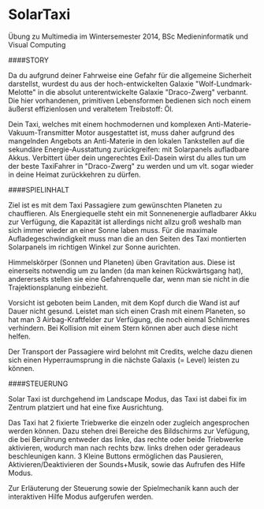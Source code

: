 SolarTaxi
==========
Übung zu Multimedia im Wintersemester 2014, BSc Medieninformatik und Visual Computing

####STORY

Da du aufgrund deiner Fahrweise eine Gefahr für die allgemeine Sicherheit darstellst, wurdest du aus der hoch-entwickelten Galaxie "Wolf-Lundmark-Melotte" in die absolut unterentwickelte Galaxie "Draco-Zwerg" verbannt. Die hier vorhandenen, primitiven Lebensformen bedienen sich noch einem äußerst effizienlosen und veraltetem Treibstoff: Öl.

Dein Taxi, welches mit einem hochmodernen und komplexen Anti-Materie-Vakuum-Transmitter Motor ausgestattet ist, muss daher aufgrund des mangelnden Angebots an Anti-Materie in den lokalen Tankstellen auf die sekundäre Energie-Ausstattung zurückgreifen: mit Solarpanels aufladbare Akkus. Verbittert über dein ungerechtes Exil-Dasein wirst du alles tun um der beste TaxiFahrer in "Draco-Zwerg" zu werden und um vlt. sogar wieder in deine Heimat zurückkehren zu dürfen.

####SPIELINHALT

Ziel ist es mit dem Taxi Passagiere zum gewünschten Planeten zu chauffieren. Als Energiequelle steht ein mit Sonnenenergie aufladbarer Akku zur Verfügung, die Kapazität ist allerdings nicht allzu groß weshalb man sich immer wieder an einer Sonne laben muss. Für die maximale Aufladegeschwindigkeit muss man die an den Seiten des Taxi montierten Solarpanels im richtigen Winkel zur Sonne aurichten.

Himmelskörper (Sonnen und Planeten) üben Gravitation aus. Diese ist einerseits notwendig um zu landen (da man keinen Rückwärtsgang hat), andererseits stellen sie eine Gefahrenquelle dar, wenn man sie nicht in die Trajektionsplanung einbezieht.

Vorsicht ist geboten beim Landen, mit dem Kopf durch die Wand ist auf Dauer nicht gesund.
Leistet man sich einen Crash mit einem Planeten, so hat man 3 Airbag-Kraftfelder zur Verfügung, die noch einmal Schlimmeres verhindern. Bei Kollision mit einem Stern können aber auch diese nicht helfen.

Der Transport der Passagiere wird belohnt mit Credits, welche dazu dienen sich einen Hyperraumsprung in die nächste Galaxis (= Level) leisten zu können.

####STEUERUNG

Solar Taxi ist durchgehend im Landscape Modus, das Taxi ist dabei fix im Zentrum platziert und hat eine fixe Ausrichtung.

Das Taxi hat 2 fixierte Triebwerke die einzeln oder zugleich angesprochen werden können.
Dazu stehen drei Bereiche des Bildschirms zur Vefügung, die bei Berührung entweder das linke, das rechte oder beide Triebwerke aktivieren, wodurch man nach rechts bzw. links drehen oder geradeaus beschleunigen kann.
3 Kleine Buttons ermöglichen das Pausieren, Aktivieren/Deaktivieren der Sounds+Musik, sowie das Aufrufen des Hilfe Modus.

Zur Erläuterung der Steuerung sowie der Spielmechanik kann auch der interaktiven Hilfe Modus aufgerufen werden.

